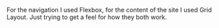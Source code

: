 For the navigation I used Flexbox, for the content of the site I used Grid Layout. Just trying to get a feel for how they both work.